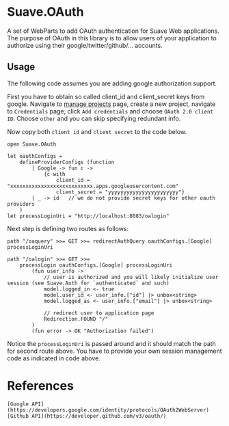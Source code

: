 # Suave.OAuth
A set of WebParts to add OAuth authentication for Suave Web applications. The purpose of OAuth in this library is to allow users of your
application to authorize using their google/twitter/github/... accounts.

## Usage

The following code assumes you are adding google authorization support.

First you have to obtain so called client_id and client_secret keys from google. Navigate to [manage projects](https://console.developers.google.com/project)
page, create a new project, navigate to `Credentials` page, click `Add credentials` and choose `OAuth 2.0 client ID`. Choose `other` and you can skip
specifying redundant info.

Now copy both `client id` and `client secret` to the code below.

    open Suave.OAuth

    let oauthConfigs =
        defineProviderConfigs (function
            | Google -> fun c ->
                {c with
                    client_id = "xxxxxxxxxxxxxxxxxxxxxxxxxxx.apps.googleusercontent.com"
                    client_secret = "yyyyyyyyyyyyyyyyyyyyyyy"}
            | _ -> id   // we do not provide secret keys for other oauth providers
        )
    let processLoginUri = "http://localhost:8083/oalogin"

Next step is defining two routes as follows:

    path "/oaquery" >>= GET >>= redirectAuthQuery oauthConfigs.[Google] processLoginUri

    path "/oalogin" >>= GET >>=
        processLogin oauthConfigs.[Google] processLoginUri
            (fun user_info ->
                // user is authorized and you will likely initialize user session (see Suave.Auth for `authenticated` and such)
                model.logged_in <- true
                model.user_id <- user_info.["id"] |> unbox<string>
                model.logged_as <- user_info.["email"] |> unbox<string>

                // redirect user to application page
                Redirection.FOUND "/"
            )
            (fun error -> OK "Authorization failed")

Notice the `processLoginUri` is passed around and it should match the path for second route above. You have to provide your own session management code
as indicated in code above.

# References

    [Google API](https://developers.google.com/identity/protocols/OAuth2WebServer)
    [Github API](https://developer.github.com/v3/oauth/)
